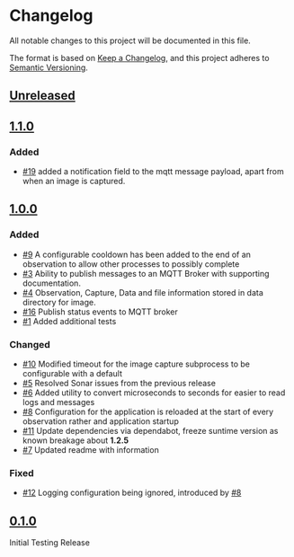 # Changelog

All notable changes to this project will be documented in this file.

The format is based on [Keep a Changelog](https://keepachangelog.com/en/1.1.0/),
and this project adheres to [Semantic Versioning](https://semver.org/spec/v2.0.0.html).

## [Unreleased]

## [1.1.0]

### Added

- [#19](https://github.com/joe-mccarthy/night-sky-pi/issues/19) added a notification field to the mqtt message payload, apart from when an image is captured.

## [1.0.0]

### Added

- [#9](https://github.com/joe-mccarthy/night-sky-pi/issues/9) A configurable cooldown has been added to the end of an observation to allow other processes to possibly complete
- [#3](https://github.com/joe-mccarthy/night-sky-pi/issues/3) Ability to publish messages to an MQTT Broker with supporting documentation.
- [#4](https://github.com/joe-mccarthy/night-sky-pi/issues/4) Observation, Capture, Data and file information stored in data directory for image.
- [#16](https://github.com/joe-mccarthy/night-sky-pi/issues/16) Publish status events to MQTT broker
- [#1](https://github.com/joe-mccarthy/night-sky-pi/issues/1) Added additional tests
  
### Changed

- [#10](https://github.com/joe-mccarthy/night-sky-pi/issues/10) Modified timeout for the image capture subprocess to be configurable with a default
- [#5](https://github.com/joe-mccarthy/night-sky-pi/issues/5) Resolved Sonar issues from the previous release
- [#6](https://github.com/joe-mccarthy/night-sky-pi/issues/6) Added utility to convert microseconds to seconds for easier to read logs and messages
- [#8](https://github.com/joe-mccarthy/night-sky-pi/issues/8) Configuration for the application is reloaded at the start of every observation rather and application startup
- [#11](https://github.com/joe-mccarthy/night-sky-pi/pull/11) Update dependencies via dependabot, freeze suntime version as known breakage about **1.2.5**
- [#7](https://github.com/joe-mccarthy/night-sky-pi/issues/7) Updated readme with information

### Fixed

- [#12](https://github.com/joe-mccarthy/night-sky-pi/issues/12) Logging configuration being ignored, introduced by [#8](https://github.com/joe-mccarthy/night-sky-pi/issues/8)

## [0.1.0]

Initial Testing Release

[unreleased]: https://github.com/joe-mccarthy/night-sky-pi/compare/1.1.0...HEAD
[1.1.0]: https://github.com/joe-mccarthy/night-sky-pi/compare/1.0.0...1.1.0
[1.0.0]: https://github.com/joe-mccarthy/night-sky-pi/compare/0.1.0...1.0.0
[0.1.0]: https://github.com/joe-mccarthy/night-sky-pi/releases/tag/0.1.0
